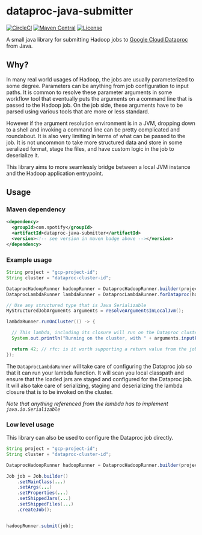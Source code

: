 # dataproc-java-submitter

[![CircleCI](https://circleci.com/gh/spotify/dataproc-java-submitter/tree/master.svg?style=shield)](https://circleci.com/gh/spotify/dataproc-java-submitter)
[![Maven Central](https://img.shields.io/maven-central/v/com.spotify/dataproc-java-submitter.svg)](https://search.maven.org/#search%7Cga%7C1%7Cg%3A%22com.spotify%22%20dataproc-java-submitter*)
[![License](https://img.shields.io/github/license/spotify/dataproc-java-submitter.svg)](LICENSE.txt)

A small java library for submitting Hadoop jobs to [Google Cloud Dataproc] from Java.

## Why?

In many real world usages of Hadoop, the jobs are usually parameterized to some degree.
Parameters can be anything from job configuration to input paths. It is common to resolve
these parameter arguments in some workflow tool that eventually puts the arguments on a
command line that is passed to the Hadoop job. On the job side, these arguments have to be
parsed using various tools that are more or less standard.

However if the argument resolution environment is in a JVM, dropping down to a shell and
invoking a command line can be pretty complicated and roundabout. It is also very limiting in
terms of what can be passed to the job. It is not uncommon to take more structured data and
store in some seralized format, stage the files, and have custom logic in the job to
deserialize it.

This library aims to more seamlessly bridge between a local JVM instance and the Hadoop
application entrypoint.

## Usage

### Maven dependency

```xml
<dependency>
  <groupId>com.spotify</groupId>
  <artifactId>dataproc-java-submitter</artifactId>
  <version><!-- see version in maven badge above --></version>
</dependency>
```

### Example usage

```java
String project = "gcp-project-id";
String cluster = "dataproc-cluster-id";

DataprocHadoopRunner hadoopRunner = DataprocHadoopRunner.builder(project, cluster).build();
DataprocLambdaRunner lambdaRunner = DataprocLambdaRunner.forDataproc(hadoopRunner);

// Use any structured type that is Java Serializable
MyStructuredJobArguments arguments = resolveArgumentsInLocalJvm();

lambdaRunner.runOnCluster(() -> {

  // This lambda, including its closure will run on the Dataproc cluster
  System.out.println("Running on the cluster, with " + arguments.inputPaths());

  return 42; // rfc: is it worth supporting a return value from the job?
});
```

The `DataprocLambdaRunner` will take care of configuring the Dataproc job so that it can
run your lambda function. It will scan you local classpath and ensure that the loaded 
jars are staged and configured for the Dataproc job. It will also take care of serializing,
staging and deserializing the lambda closure that is to be invoked on the cluster.

_Note that anything referenced from the lambda has to implement `java.io.Serializable`_

### Low level usage

This library can also be used to configure the Dataproc job directly.

```java
String project = "gcp-project-id";
String cluster = "dataproc-cluster-id";

DataprocHadoopRunner hadoopRunner = DataprocHadoopRunner.builder(project, cluster).build();

Job job = Job.builder()
    .setMainClass(...)
    .setArgs(...)
    .setProperties(...)
    .setShippedJars(...)
    .setShippedFiles(...)
    .createJob();


hadoopRunner.submit(job);
```

[Google Cloud Dataproc]: https://cloud.google.com/dataproc/
